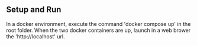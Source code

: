 ## Setup and Run

In a docker environment, execute the command 'docker compose up' in the root folder.
When the two docker containers are up, launch in a web brower the 'http://localhost' url.
